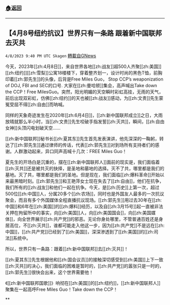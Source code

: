 ###  [:house:返回](README.md)
---


## 【4月8号纽约抗议】世界只有一条路  跟着新中国联邦去灭共
`4/8/2023 9:40 PM UTC Skagen` [轉載自GNews](https://gnews.org/articles/1080384)


今天，2023年[[zh:4月8日]]，来自世界各地[[zh:战友]]超500人齐聚[[zh:美国]][[zh:纽约]][[zh:雪梨]]公寓18楼楼下，穿着整齐划一，设计时尚的黑色T恤，前胸印着[[zh:郭先生]]的头像，后背是Free Miles Guo， Stop CCP’s weaponization of DOJ, FBI and SEC的口号. 大家在[[zh:曼哈顿]]集会，高声喊出Take down the CCP！Free MilesGuo。突然，阳光明媚的天空瞬时彩虹高挂，无雨的天气，前后出现双彩虹，仿佛[[zh:纽约]]的天也被[[zh:战友]]感动，为[[zh:文贵]]先生蒙冤受屈不得[[zh:自由]]而呐喊。

同样的天象奇迹发生在2020年[[zh:6月4日]]，[[zh:新中国联邦成立]]之日，大雨放晴就那么半小时，当[[zh:文贵]]先生咬破手指发誓[[zh:灭共]]，瞬间，[[zh:自由女神]]头顶闪电划破天空……

[[zh:新中国联邦]]秘书长[[zh:夏其东]]先生首先发表演讲，他先深深的一鞠躬，转达了[[zh:郭先生]]通过律师的传话，代表[[zh:郭先生]]对到场所有支持者们的感谢。人群激动起来，异口同声高喊十几次：FREE Miles Guo！

夏先生的开场白是沉重的，摆在[[zh:新中国联邦人]]面前的现实是，我们面临着[[zh:灭共]]还是被共灭的抉择，是圣地和墓地的选择。灭不了共，哪里都是我们的墓地。灭了共，哪里都是我们的圣地。但是现在，我们面临[[zh:爆料革命]]开始以来最黑暗时刻。[[zh:郭先生]]和王艳萍女士现在失去了[[zh:自由]]，他们在抗争，我们所有的[[zh:战友]]和他们一起在抗争。今天，是[[zh:历史]]上第一次，超过500位[[zh:中国]]人，分属20多个[[zh:农场]]，同时也是外国友人最多的一次抗议聚会，而且有多个外国媒体全程直播抗议现场。[[zh:郭先生]]用过去30年在[[zh:中国]]和6年在[[zh:美国]]的[[zh:爆料]]经历，以及自[[zh:3月15号]]起一直被非法关押在拘留所中的事实，向[[zh:美国]]人，向[[zh:美国国会]]，向[[zh:美国媒体]]，向全世界展示[[zh:共产党]]的邪恶。无论你身处哪里，不管普通百姓还是身居高位，不[[zh:灭共]]，谁都可能走入他这一步，因为[[zh:共产党]]不是远在[[zh:中国]]，[[zh:共产党]]已经到了[[zh:美国]]，深深渗透到了[[zh:美国]]的[[zh:司法]]系统中。

所以，世界只有一条路：跟着[[zh:新中国联邦]]去[[zh:灭共]]！

[[zh:夏其东]]先生根据他和[[zh:国会议员]]的接触深切感受到[[zh:美国]]上下一致[[zh:灭共]]的决心，我们面临的困难是暂时的，[[zh:共产党]]的嚣张只是一时的，[[zh:郭先生]]很快会出来，这个世界需要他！

《[[zh:新中国联邦国歌]]》响彻在[[zh:美国]]的[[zh:纽约]]，[[zh:新中国联邦人]]聚集在一起高呼Free Miles Guo！Take down the CCP！

**
